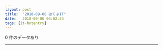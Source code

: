```yaml
---
layout: post
title:  "2018-09-06 はてぶIT"
date:   2018-09-06 04:02:24
tags: [it-hotentry]
---
```

0 件のデータあり

<hr>
